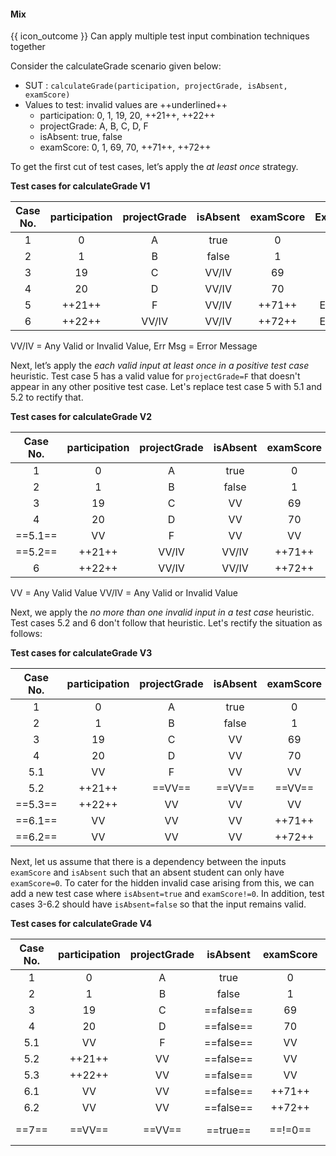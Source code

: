 <div id="title">

#### Mix

</div>

<span id="prereqs"></span>

<span id="outcomes">{{ icon_outcome }} Can apply multiple test input combination techniques together</span>

<div id="body">

Consider the calculateGrade scenario given below:

<tip-box>

* SUT : `calculateGrade(participation, projectGrade, isAbsent, examScore)`
* Values to test: invalid values are ++underlined++
  * participation: 0, 1, 19, 20, ++21++, ++22++
  * projectGrade: A, B, C, D, F
  * isAbsent: true, false
  * examScore: 0, 1, 69, 70, ++71++, ++72++

</tip-box>

To get the first cut of test cases, let’s apply the _at least once_ strategy.

<tip-box>

**Test cases for calculateGrade V1**

| Case No. | participation  | projectGrade | isAbsent    | examScore | Expected    |
| :------: | :------------: | :----------: | :---------: | :-------: | :---------: |
| 1        | 0              | A            | true        | 0         | ...         |
| 2        | 1              | B            | false       | 1         | ...         |
| 3        | 19             | C            | VV/IV       | 69        | ...         |
| 4        | 20             | D            | VV/IV       | 70        | ...         |
| 5        | ++21++         | F            | VV/IV       | ++71++    | Err Msg     |
| 6        | ++22++         | VV/IV        | VV/IV       | ++72++    | Err Msg     |

VV/IV = Any Valid or Invalid Value, Err Msg = Error Message

</tip-box>

Next, let’s apply the _each valid input at least once in a positive test case_ heuristic. Test case 5 has a valid value for `projectGrade=F` that doesn't appear in any other positive test case. Let's replace test case 5 with 5.1 and 5.2 to rectify that.

<tip-box>

**Test cases for calculateGrade V2**

| Case No. | participation  | projectGrade | isAbsent    | examScore | Expected    |
| :------: | :------------: | :----------: | :---------: | :-------: | :---------: |
| 1        | 0              | A            | true        | 0         | ...         |
| 2        | 1              | B            | false       | 1         | ...         |
| 3        | 19             | C            | VV          | 69        | ...         |
| 4        | 20             | D            | VV          | 70        | ...         |
| ==5.1==  | VV             | F            | VV          | VV        | ...         |
| ==5.2==  | ++21++         | VV/IV        | VV/IV       | ++71++    | Err Msg     |
| 6        | ++22++         | VV/IV        | VV/IV       | ++72++    | Err Msg     |

VV = Any Valid Value VV/IV = Any Valid or Invalid Value

</tip-box>

Next, we apply the _no more than one invalid input in a test case_ heuristic. Test cases 5.2 and 6 don't follow that heuristic. Let's rectify the situation as follows:

<tip-box>

**Test cases for calculateGrade V3**

| Case No. | participation  | projectGrade | isAbsent    | examScore | Expected    |
| :------: | :------------: | :----------: | :---------: | :-------: | :---------: |
| 1        | 0              | A            | true        | 0         | ...         |
| 2        | 1              | B            | false       | 1         | ...         |
| 3        | 19             | C            | VV          | 69        | ...         |
| 4        | 20             | D            | VV          | 70        | ...         |
| 5.1      | VV             | F            | VV          | VV        | ...         |
| 5.2      | ++21++         | ==VV==       | ==VV==      | ==VV==    | Err Msg     |
| ==5.3==  | ++22++         | VV           | VV          | VV        | Err Msg     |
| ==6.1==  | VV             | VV           | VV          | ++71++    | Err Msg     |
| ==6.2==  | VV             | VV           | VV          | ++72++    | Err Msg     |

</tip-box>

Next, let us assume that there is a dependency between the inputs `examScore` and `isAbsent` such that an absent student can only have `examScore=0`. To cater for the hidden invalid case arising from this, we can add a new test case where `isAbsent=true` and `examScore!=0`. In addition, test cases 3-6.2 should have `isAbsent=false` so that the input remains valid.

<tip-box>

**Test cases for calculateGrade V4**

| Case No. | participation  | projectGrade | isAbsent    | examScore | Expected    |
| :------: | :------------: | :----------: | :---------: | :-------: | :---------: |
| 1        | 0              | A            | true        | 0         | ...         |
| 2        | 1              | B            | false       | 1         | ...         |
| 3        | 19             | C            | ==false==   | 69        | ...         |
| 4        | 20             | D            | ==false==   | 70        | ...         |
| 5.1      | VV             | F            | ==false==   | VV        | ...         |
| 5.2      | ++21++         | VV           | ==false==   | VV        | Err Msg     |
| 5.3      | ++22++         | VV           | ==false==   | VV        | Err Msg     |
| 6.1      | VV             | VV           | ==false==   | ++71++    | Err Msg     |
| 6.2      | VV             | VV           | ==false==   | ++72++    | Err Msg     |
| ==7==    | ==VV==         | ==VV==       | ==true==    | ==!=0==   | ==Err Msg== |

</tip-box>

</div>

<div id="extras">
 <include src="exercisesPanel.md" boilerplate />
</div>